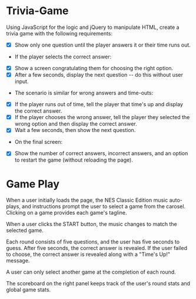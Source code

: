 # Trivia-Game

Using JavaScript for the logic and jQuery to manipulate HTML, create a trivia game with the following requirements:

- [x] Show only one question until the player answers it or their time runs out.

* If the player selects the correct answer:
- [x] Show a screen congratulating them for choosing the right option. 
- [x] After a few seconds, display the next question -- do this without user input.

* The scenario is similar for wrong answers and time-outs:
- [x] If the player runs out of time, tell the player that time's up and display the correct answer. 
- [x] If the player chooses the wrong answer, tell the player they selected the wrong option and then display the correct answer. 
- [x] Wait a few seconds, then show the next question.

* On the final screen: 
- [x] Show the number of correct answers, incorrect answers, and an option to restart the game (without reloading the page).

# Game Play

When a user initially loads the page, the NES Classic Edition music auto-plays, and instructions prompt the user to select a game from the carosel. Clicking on a game provides each game's tagline. 

When a user clicks the START button, the music changes to match the selected game. 

Each round consists of five questions, and the user has five seconds to guess. After five seconds, the correct answer is revealed. If the user failed to choose, the correct answer is revealed along with a "Time's Up!" message. 

A user can only select another game at the completion of each round. 

The scoreboard on the right panel keeps track of the user's round stats and global game stats. 